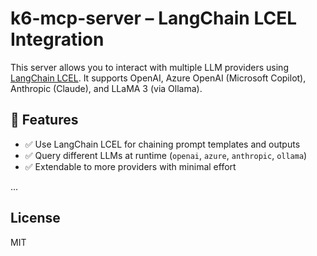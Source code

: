 # k6-mcp-server – LangChain LCEL Integration

This server allows you to interact with multiple LLM providers using [LangChain LCEL](https://docs.langchain.com/docs/components/runnables). It supports OpenAI, Azure OpenAI (Microsoft Copilot), Anthropic (Claude), and LLaMA 3 (via Ollama).

## 🔧 Features

- ✅ Use LangChain LCEL for chaining prompt templates and outputs
- ✅ Query different LLMs at runtime (`openai`, `azure`, `anthropic`, `ollama`)
- ✅ Extendable to more providers with minimal effort

...

## License

MIT
